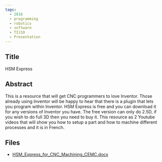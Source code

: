 ```yaml
---
tags:
  - 2016
  - programming
  - robotics
  - software
  - TIJ1O
  - Presentation
---
```

    
## Title

 HSM Express

## Abstract

This is a resource that will get CNC programmers to love Inventor. Those already using Inventor will be happy to hear that there is a plugin that lets you program within Inventor. HSM Express is free and you can download it for any versions of Inventor you have. The free version can only do 2.5D, if you wish to do full 3D then you need to buy it. This resource as 2 Youtube videos that will show you how to setup a part and how to machine different processes and it is in French.

## Files

- [HSM_Express_for_CNC_Machining_CEMC.docx](https://www.russellgordon.ca/acse/cemc-cse-resources/resources/2016/Mario_Blouin/HSM_Express_for_CNC_Machining_CEMC.docx)
